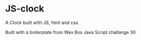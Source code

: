 # JS-clock

A Clock built with JS, html and css.

Built with a boilerplate from Wex Bos Java Script challange 30

